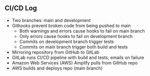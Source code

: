 ## CI/CD Log
- Two branches: main and development
- Githooks prevent broken code from being pushed to main
    - Both warnings and errors cause hooks to fail on main branch
    - Only errors cause hooks to fail on development branch
    - Commits on development branch trigger tests
    - Commits on main branch trigger both build and tests
- Mirroring repository from GitHub to GitLab
- GitLab runs CI/CD pipeline with build and tests, emails on failure
- Amazon Web Services (AWS) Amplify pulls from GitHub repo
- AWS builds and deploys repo (main branch)